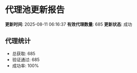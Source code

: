 # 代理池更新报告

**更新时间**: 2025-08-11 06:16:37
**有效代理数量**: 685
**更新状态**:  成功

## 代理统计
- 总获取: 685
- 验证通过: 685
- 成功率: 100%
